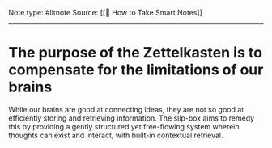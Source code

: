 Note type: #litnote
Source: [[📖 How to Take Smart Notes]]

---
# The purpose of the Zettelkasten is to compensate for the limitations of our brains
While our brains are good at connecting ideas, they are not so good at efficiently storing and retrieving information. The slip-box aims to remedy this by providing a gently structured yet free-flowing system wherein thoughts can exist and interact, with built-in contextual retrieval.